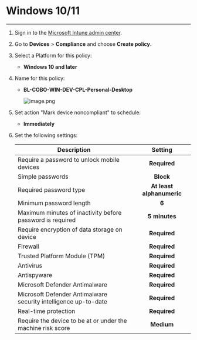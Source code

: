 # Windows 10/11
---
1. Sign in to the [Microsoft Intune admin center](https://go.microsoft.com/fwlink/?linkid=2109431).

1. Go to **Devices** > **Compliance** and choose **Create policy**.

1. Select a Platform for this policy:

   - **Windows 10 and later**

1. Name for this policy:

   - **BL-COBO-WIN-DEV-CPL-Personal-Desktop**
   
     ![image.png](/.attachments/image-f87132d7-69ab-4aa0-b34e-aba5984a9760.png)

1. Set action "Mark device noncompliant" to schedule: 

   - **Immediately**

1. Set the following settings:

   | Description | Setting | 
   |-----------|:-----------:|
   | Require a password to unlock mobile devices | **Required** |
   | Simple passwords | **Block** |  
   | Required password type | **At least alphanumeric** | 
   | Minimum password length | **6** | 
   | Maximum minutes of inactivity before password is required | **5 minutes** | 
   | Require encryption of data storage on device | **Required** | 
   | Firewall | **Required** | 
   | Trusted Platform Module (TPM) | **Required** | 
   | Antivirus | **Required** | 
   | Antispyware | **Required** | 
   | Microsoft Defender Antimalware | **Required** | 
   | Microsoft Defender Antimalware security intelligence up-to-date | **Required** |
   | Real-time protection | **Required** | 
   | Require the device to be at or under the machine risk score | **Medium** | 

